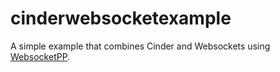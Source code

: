 cinderwebsocketexample
======================

A simple example that combines Cinder and Websockets using [WebsocketPP](https://github.com/wieden-kennedy/Cinder-WebSocketPP).
